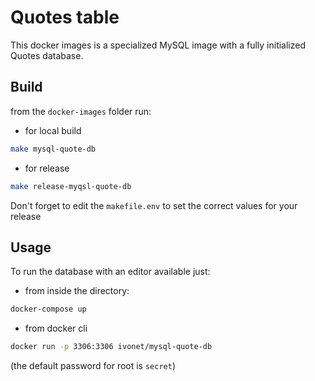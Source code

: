 # Quotes table

This docker images is a specialized MySQL image with a fully initialized 
Quotes database. 

## Build

from the `docker-images` folder run:

* for local build

```bash
make mysql-quote-db
```

* for release

```bash
make release-myqsl-quote-db
```

Don't forget to edit the `makefile.env` to set the correct values for your release

## Usage

To run the database with an editor available just:

* from inside the directory:

```bash
docker-compose up
```

* from docker cli

```bash
docker run -p 3306:3306 ivonet/mysql-quote-db 
```

(the default password for root is `secret`)

